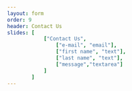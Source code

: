 ```yaml
---
layout: form
order: 9
header: Contact Us
slides: [
            ["Contact Us",
                ["e-mail", "email"],
                ["first name", "text"],
                ["last name", "text"],
                ["message","textarea"]
            ]
        ]
---
```

